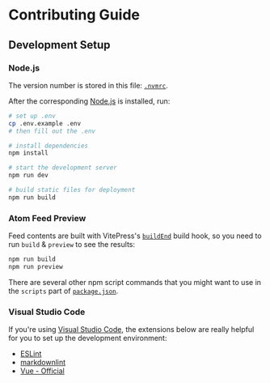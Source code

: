 # Contributing Guide

## Development Setup

### Node.js

The version number is stored in this file: [`.nvmrc`](../.nvmrc).

After the corresponding [Node.js](https://nodejs.org/) is installed, run:

```sh
# set up .env
cp .env.example .env
# then fill out the .env

# install dependencies
npm install

# start the development server
npm run dev

# build static files for deployment
npm run build
```

### Atom Feed Preview

Feed contents are built with VitePress's [`buildEnd`](https://vitepress.dev/reference/site-config#buildend) build hook, so you need to run `build` & `preview` to see the results:

```sh
npm run build
npm run preview
```

There are several other npm script commands that you might want to use in the `scripts` part of [`package.json`](../package.json).

### Visual Studio Code

If you're using [Visual Studio Code](https://code.visualstudio.com/), the extensions below are really helpful for you to set up the development environment:

- [ESLint](https://marketplace.visualstudio.com/items?itemName=dbaeumer.vscode-eslint)
- [markdownlint](https://marketplace.visualstudio.com/items?itemName=DavidAnson.vscode-markdownlint)
- [Vue - Official](https://marketplace.visualstudio.com/items?itemName=Vue.volar)
